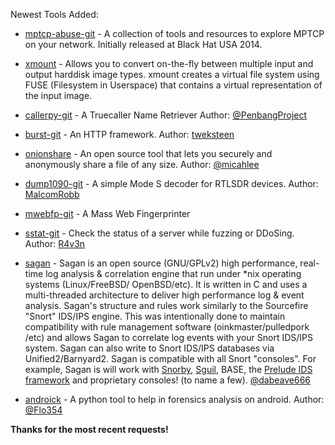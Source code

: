 Newest Tools Added:

* [mptcp-abuse-git](https://github.com/Neohapsis/mptcp-abuse) - A collection of tools and resources to explore MPTCP on your network. Initially released at Black Hat USA 2014.

* [xmount](https://www.pinguin.lu/xmount) -  Allows you to convert on-the-fly between multiple input and output harddisk image types. xmount creates a virtual file system using FUSE (Filesystem in Userspace) that contains a virtual representation of the input image. 

* [callerpy-git](https://github.com/Logic-gate/callerpy) - A Truecaller Name Retriever Author: [@PenbangProject](https://twitter.com/PenbangProject)

* [burst-git](https://github.com/tweksteen/burst) - An HTTP framework. Author: [tweksteen](https://github.com/tweksteen)

* [onionshare](https://onionshare.org/) - An open source tool that lets you securely and anonymously share a file of any size. Author: [@micahlee](https://twitter.com/micahflee)

* [dump1090-git](https://github.com/MalcolmRobb/dump1090) - A simple Mode S decoder for RTLSDR devices. Author: [MalcomRobb](https://github.com/MalcolmRobb/)

* [mwebfp-git](https://github.com/falcon-lnhg/mwebfp) - A  Mass Web Fingerprinter

* [sstat-git](https://bitbucket.org/R4v3N/sstat.sh/) - Check the status of a server while fuzzing or DDoSing. Author: [R4v3n](http://twitter.com/tophatsec)

* [sagan](http://sagan.quadrantsec.com/) - Sagan is an open source (GNU/GPLv2) high performance, real-time log analysis & correlation engine that run under *nix operating systems (Linux/FreeBSD/ OpenBSD/etc). It is written in C and uses a multi-threaded architecture to deliver high performance log & event analysis. Sagan's structure and rules work similarly to the Sourcefire "Snort" IDS/IPS engine. This was intentionally done to maintain compatibility with rule management software (oinkmaster/pulledpork /etc) and allows Sagan to correlate log events with your Snort IDS/IPS system. Sagan can also write to Snort IDS/IPS databases via Unified2/Barnyard2. Sagan is compatible with all Snort "consoles". For example, Sagan is will work with [Snorby](http://www.snorby.org), [Sguil](http://sguil.sourceforge.net), BASE, the [Prelude IDS framework](https://www.prelude-ids.org) and proprietary consoles! (to name a few). [@dabeave666](https://twitter.com/dabeave666)

* [androick](https://github.com/Flo354/Androick) - A python tool to help in forensics analysis on android. Author: [@Flo354](https://twitter.com/Flo354) 

**Thanks for the most recent requests!**
